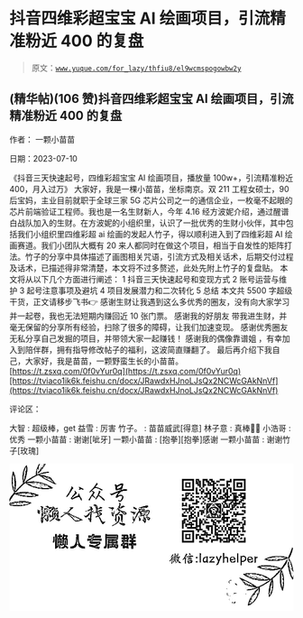 # 抖音四维彩超宝宝 AI 绘画项目，引流精准粉近 400 的复盘

> 原文：[`www.yuque.com/for_lazy/thfiu8/el9wcmspogowbw2y`](https://www.yuque.com/for_lazy/thfiu8/el9wcmspogowbw2y)



## (精华帖)(106 赞)抖音四维彩超宝宝 AI 绘画项目，引流精准粉近 400 的复盘 

作者： 一颗小苗苗 

日期：2023-07-10 

《抖音三天快速起号，四维彩超宝宝 AI 绘画项目，播放量 100w+，引流精准粉近 400，月入过万》 大家好，我是一棵小苗苗，坐标南京。双 211 工程女硕士，90 后宝妈，主业目前就职于全球三家 5G 芯片公司之一的通信企业，一枚毫不起眼的芯片前端验证工程师。我也是一名生财新人，今年 4.16 经方波妮介绍，通过醒谱白战队加入的生财。在方波妮的小组织里，认识了一批优秀的生财小伙伴，其中包括我们小组织里四维彩超 ai 绘画的发起人竹子，得以顺利进入到了四维彩超 AI 绘画赛道。我们小团队大概有 20 来人都同时在做这个项目，相当于自发性的矩阵打法。竹子的分享中具体描述了画图相关咒语，引流方式及相关话术，后期交付过程及话术，已描述得非常清楚，本文将不过多赘述，此处先附上竹子的复盘贴。 本文将从以下几个方面进行阐述： 1 抖音三天快速起号和变现方式 2 账号运营与维护 3 起号注意事项及避坑 4 项目发展潜力和二次转化 5 总结 本文共 5500 字超级干货，正文请移步飞书👉 感谢生财让我遇到这么多优秀的圈友，没有向大家学习并一起卷，我也无法短期内赚回近 10 张门票。 感谢我的好朋友 带我进生财，并毫无保留的分享所有经验，扫除了很多的障碍，让我们加速变现。 感谢优秀圈友 无私分享自己发掘的项目，并带领大家一起赚钱！ 感谢我的偶像靠谱姐 ，有幸加入到陪伴群，拥有指导修改帖子的福利，这波简直赚翻了。 最后再介绍下我自己，大家好，我是苗苗，一颗野蛮生长的小苗苗。[https://t.zsxq.com/0f0vYur0q](https://t.zsxq.com/0f0vYur0q)[https://tviaco1ik6k.feishu.cn/docx/JRawdxHJnoLJsQx2NCWcGAkNnVf](https://tviaco1ik6k.feishu.cn/docx/JRawdxHJnoLJsQx2NCWcGAkNnVf) 

评论区： 

大智 : 超级棒，get 益雪 : 厉害 竹子。 : 苗苗威武[得意] 林子意 : 真棒👏🏻 小浩哥 : 优秀 一颗小苗苗 : 谢谢[呲牙] 一颗小苗苗 : [抱拳][抱拳]感谢 一颗小苗苗 : 谢谢竹子[玫瑰] 

![](img/894d30a529e7c37bcd3392323c99941c.png)  